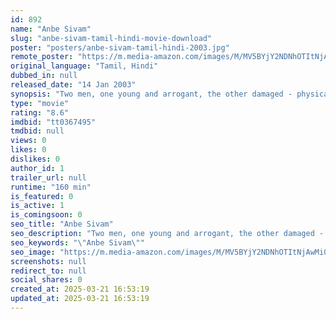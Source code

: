 ```yaml
---
id: 892
name: "Anbe Sivam"
slug: "anbe-sivam-tamil-hindi-movie-download"
poster: "posters/anbe-sivam-tamil-hindi-2003.jpg"
remote_poster: "https://m.media-amazon.com/images/M/MV5BYjY2NDNhOTItNjAwMi00ZjA0LTkzOGYtNWJkZmZiN2FlODU4XkEyXkFqcGdeQXVyMTEzNzg0Mjkx._V1_SX300.jpg"
original_language: "Tamil, Hindi"
dubbed_in: null
released_date: "14 Jan 2003"
synopsis: "Two men, one young and arrogant, the other damaged - physically but not spiritually - by life, are thrown together by circumstances, and find that they are in some ways bound together by fate."
type: "movie"
rating: "8.6"
imdbid: "tt0367495"
tmdbid: null
views: 0
likes: 0
dislikes: 0
author_id: 1
trailer_url: null
runtime: "160 min"
is_featured: 0
is_active: 1
is_comingsoon: 0
seo_title: "Anbe Sivam"
seo_description: "Two men, one young and arrogant, the other damaged - physically but not spiritually - by life, are thrown together by circumstances, and find that they are in some ways bound together by fate."
seo_keywords: "\"Anbe Sivam\""
seo_image: "https://m.media-amazon.com/images/M/MV5BYjY2NDNhOTItNjAwMi00ZjA0LTkzOGYtNWJkZmZiN2FlODU4XkEyXkFqcGdeQXVyMTEzNzg0Mjkx._V1_SX300.jpg"
screenshots: null
redirect_to: null
social_shares: 0
created_at: 2025-03-21 16:53:19
updated_at: 2025-03-21 16:53:19
---
```


